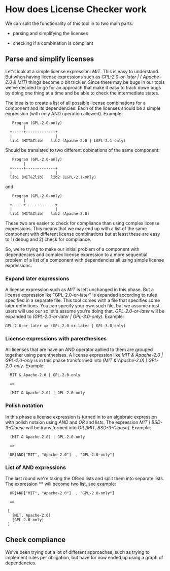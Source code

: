 # How does License Checker work

We can split the functionality of this tool in to two main parts:

* parsing and simplifying the licenses

* checking if a combination is compliant

## Parse and simplify licenses

Let's look at a simple license expression: *MIT*. This is easy to
understand. But when having license expressions such as
*GPL-2.0-or-later | ( Apache-2.0 & MIT)* things become o bit
trickier. Since there may be bugs in our tools we've decided to go for
an approach that make it easy to track down bugs by doing one thing at
a time and be able to check the intermediate states.

The idea is to create a list of all possible license combinations for
a component and its dependencies. Each of the licenses should be a
simple expression (with only AND operation allowed). Example:

```
   Program (GPL-2.0-only)
        |
  +-----+-------------+
  |                   |
  lib1 (MIT&Zlib)   lib2 (Apache-2.0 | LGPL-2.1-only)
```

Should be translated to two different cobinations of the same component:

```
   Program (GPL-2.0-only)
        |
  +-----+-------------+
  |                   |
  lib1 (MIT&Zlib)   lib2 (LGPL-2.1-only)
```

and 

```
   Program (GPL-2.0-only)
        |
  +-----+-------------+
  |                   |
  lib1 (MIT&Zlib)   lib2 (Apache-2.0)
```

These two are easier to check for compliance than using complex
license expressions. This means that we may end up with a list of the
same component with different license combinations but at least these
are easy to 1) debug and 2) check for compliance.

So, we're trying to make our initial problem of a component with
dependencies and complex license expression to a more sequential
problem of a list of a component with dependencies all using simple
license expressions.

### Expand later expressions

A license expression such as *MIT* is left unchanged in this
phase. But a license expression ike "GPL-2.0-or-later" is expanded
according to rules specified in a separate file. This tool comes with
a file that specifies some later definitions. You can specify your own
such file, but we assume most users will use our so let's assume
you're doing that. *GPL-2.0-or-later* will be expanded to
*(GPL-2.0-or-later | GPL-3.0-only)*. Example:

```
GPL-2.0-or-later => (GPL-2.0-or-later | GPL-3.0-only)
```

### License expressions with parenthesises 

All licenses that are have an AND operator apllied to them are grouped together using parenthesises. A license expression like *MIT & Apache-2.0 | GPL-2.0-only* is in this phase transformed into  *(MIT & Apache-2.0) | GPL-2.0-only*. Example:

```
  MIT & Apache-2.0 | GPL-2.0-only
 
  =>

  (MIT & Apache-2.0) | GPL-2.0-only
```

### Polish notation

In this phase a license expression is turned in to an algebraic expression with polish notaion using *AND* and *OR* and lists. The expression *MIT | BSD-3-Clause* will be trans formed into *OR [MIT, BSD-3-Clause]*. Example:

```
  (MIT & Apache-2.0) | GPL-2.0-only

  =>

  OR[AND["MIT", "Apache-2.0"]  , "GPL-2.0-only"]
```

### List of AND expressions

The last round we're taking the OR:ed lists and split them into separate lists. The expression ** will become two list, see example:

```
  OR[AND["MIT", "Apache-2.0"]  , "GPL-2.0-only"]

  => 

 [
   [MIT, Apache-2.0]
   [GPL-2.0-only]
 ]
```



## Check compliance

We've been trying out a lot of different approaches, such as trying to
implement rules per obligation, but have for now ended up using a
graph of dependencies.
